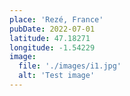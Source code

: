 ```yaml
---
place: 'Rezé, France'
pubDate: 2022-07-01
latitude: 47.18271
longitude: -1.54229
image:
  file: './images/i1.jpg'
  alt: 'Test image'
---
```

